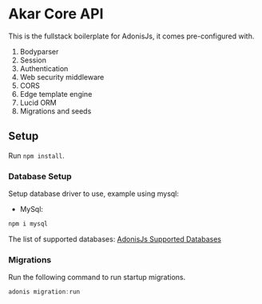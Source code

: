 # Akar Core API

This is the fullstack boilerplate for AdonisJs, it comes pre-configured with.

1. Bodyparser
2. Session
3. Authentication
4. Web security middleware
5. CORS
6. Edge template engine
7. Lucid ORM
8. Migrations and seeds

## Setup

Run `npm install`.

### Database Setup
Setup database driver to use, example using mysql:
- MySql:
```bash
npm i mysql
```

The list of supported databases: [AdonisJs Supported Databases](https://adonisjs.com/docs/4.1/database#_supported_databases)

### Migrations

Run the following command to run startup migrations.

```js
adonis migration:run
```
